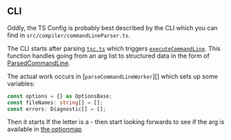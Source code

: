 ## CLI

Oddly, the TS Config is probably best described by the CLI which you can find in
`src/compiler/commandLineParser.ts`.

The CLI starts after parsing [`tsc.ts`][0] which triggers [`executeCommandLine`][1]. This function handles going
from an arg list to structured data in the form of [ParsedCommandLine][2].

The actual work occurs in [`parseCommandLineWorker`][] which sets up some variables:

```ts
const options = {} as OptionsBase;
const fileNames: string[] = [];
const errors: Diagnostic[] = [];
```

Then it starts If the letter is a - then start looking forwards to see if the arg is available in [the
optionmap][4]

[0]: https://github.com/microsoft/TypeScript/blob/master/src/tsc/tsc.ts
[1]: <src/tsc/tsc.ts - function executeCommandLine>
[2]: <src/compiler/types.ts - export interface ParsedCommandLine>
[3]: <src/compiler/commandLineParser.ts - function parseCommandLineWorker>
[4]: <src/compiler/commandLineParser.ts - export const optionDeclarations>
